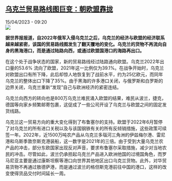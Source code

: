 <!--1681544708000-->
[乌克兰贸易路线图巨变：朝欧盟靠拢](https://www.rfi.fr/cn/%E5%9B%BD%E9%99%85/20230415-%E4%B9%8C%E5%85%8B%E5%85%B0%E8%B4%B8%E6%98%93%E8%B7%AF%E7%BA%BF%E5%9B%BE%E5%B7%A8%E5%8F%98-%E6%9C%9D%E6%AC%A7%E7%9B%9F%E9%9D%A0%E6%8B%A2)
------

<div>15/04/2023 - 09:20</div><img src="https://s.rfi.fr/media/display/66c60140-c64f-11ed-b15f-005056a90284/w:1280/p:16x9/AP22174613054077.jpg"><p><strong>据世界报报道，自2022年俄军入侵乌克兰之后，乌克兰的经济与欧盟的经济联系越来越紧密，该国的贸易路线图发生了翻天覆地的变化。乌克兰的货物不再流向自身的黑海港口，而是通过陆路向西，或通过欧盟国港口的海路再出口。                    </strong></p><div><p><span><span><span><span>在这个处于战争状态的国家，新的贸易路线经过陆路通向欧盟。乌克兰</span>2022<span>年出口量的</span>53.6% <span>流向了欧盟，</span>2021<span>年这一比例仅为</span>39.1%<span>。在战争开始时，乌克兰对欧盟出口有所下降，此后却惊人地恢复到了战前水平，约为</span>25<span>亿欧元，而同年乌克兰的整体出口下降了</span>35%<span>。由于黑海的许多港口关闭，与俄罗斯和白罗斯的边界关闭，乌克兰重新“发现”自己与欧洲经济的紧密连结。</span></span></span></span></p><p><span><span><span><span>乌克兰向西方的转向也是</span>800<span>万乌克兰难民涌入欧盟的结果，难民从波兰，捷克，德国等向家乡频繁邮寄包裹，这促成了一些公司开设了乌克兰与欧盟之间的固定发货线路。</span></span></span></span></p><p><span><span><span><span>乌克兰这一贸易方向的重大变化得到了布鲁塞尔的支持。欧盟于</span>2022<span>年</span>6<span>月暂停了对乌克兰的所有进口关税以及与该国钢铁有关的所有反倾销措施，这些政策可续签一年。</span>2022<span>年，近</span>1500<span>万吨农产品从乌克兰多瑙河三角洲的伊兹梅尔港、雷尼港和乌斯季敦奈斯克港装船，这一数字是</span>2021<span>年的三倍。由于受到大量乌克兰农产品的冲击，部分东欧国家出现反对声音，要求布鲁塞尔采取措施，减少对当地农民的冲击。尽管如此，波兰仍承担起乌克兰产品进入欧洲他国的过境国角色，而罗马尼亚主要是通过康斯坦察等港口向世界其他地区出口乌克兰货物。此外，对华贸易货物不再通过敖德萨港，而是通过波兰的格但斯克港前往中国的港口，这样的改变使得货品交付时间延长一周。</span></span></span></span></p><div data-selfpromo-newsletter></div><div data-selfpromo-app></div></div>
